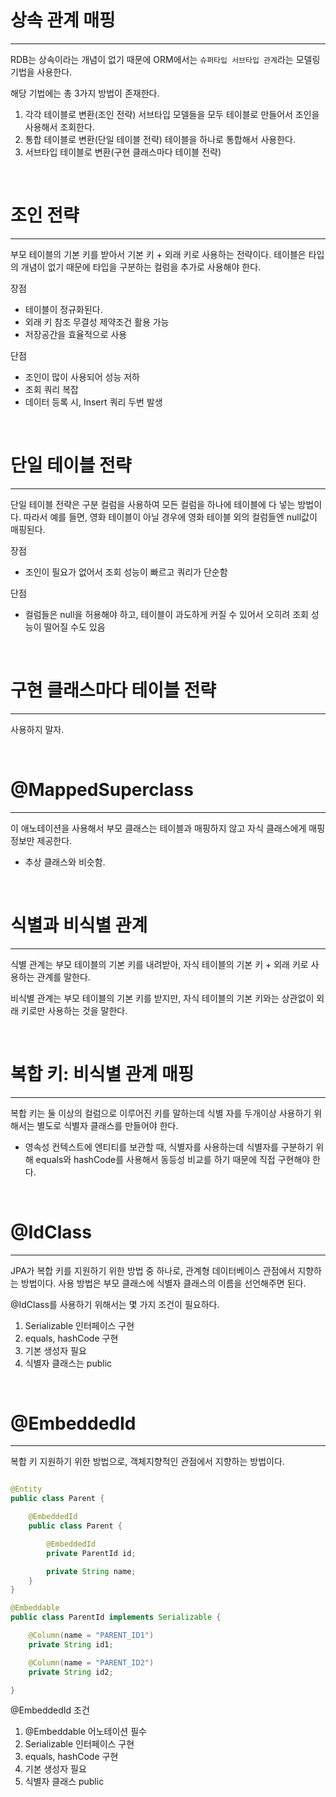 # 상속 관계 매핑
---
RDB는 상속이라는 개념이 없기 때문에 ORM에서는 `슈퍼타입 서브타입 관계`라는 모델링 기법을 사용한다.

해당 기법에는 총 3가지 방법이 존재한다.

1. 각각 테이블로 변환(조인 전략)
서브타입 모델들을 모두 테이블로 만들어서 조인을 사용해서 조회한다.
2. 통합 테이블로 변환(단일 테이블 전략)
테이블을 하나로 통합해서 사용한다.
3. 서브타입 테이블로 변환(구현 클래스마다 테이블 전략)

<br>

# 조인 전략
---
부모 테이블의 기본 키를 받아서 기본 키 + 외래 키로 사용하는 전략이다. 테이블은 타입의 개념이 없기 때문에 타입을 구분하는 컬럼을 추가로 사용해야 한다.

장점
- 테이블이 정규화된다.
- 외래 키 참조 무결성 제약조건 활용 가능
- 저장공간을 효율적으로 사용

단점
- 조인이 많이 사용되어 성능 저하
- 조회 쿼리 복잡
- 데이터 등록 시, Insert 쿼리 두번 발생

<br>

# 단일 테이블 전략
---
단일 테이블 전략은 구분 컬럼을 사용하여 모든 컬럼을 하나에 테이블에 다 넣는 방법이다. 따라서 예를 들면, 영화 테이블이 아닐 경우에 영화 테이블 외의 컬럼들엔 null값이 매핑된다.

장점
- 조인이 필요가 없어서 조회 성능이 빠르고 쿼리가 단순함

단점
- 컬럼들은 null을 허용해야 하고, 테이블이 과도하게 커질 수 있어서 오히려 조회 성능이 떨어질 수도 있음

<br>

# 구현 클래스마다 테이블 전략
---
사용하지 말자.

<br>

# @MappedSuperclass
---
이 애노테이션을 사용해서 부모 클래스는 테이블과 매핑하지 않고 자식 클래스에게 매핑 정보만 제공한다.
- 추상 클래스와 비슷함.

<br>

# 식별과 비식별 관계
---
식별 관계는 부모 테이블의 기본 키를 내려받아, 자식 테이블의 기본 키 + 외래 키로 사용하는 관계를 말한다.

비식별 관계는 부모 테이블의 기본 키를 받지만, 자식 테이블의 기본 키와는 상관없이 외래 키로만 사용하는 것을 말한다.

<br>

# 복합 키: 비식별 관계 매핑
---
복합 키는 둘 이상의 컬럼으로 이루어진 키를 말하는데 식별 자를 두개이상 사용하기 위해서는 별도로 식별자 클래스를 만들어야 한다.
- 영속성 컨텍스트에 엔티티를 보관할 때, 식별자를 사용하는데 식별자를 구분하기 위해 equals와 hashCode를 사용해서 동등성 비교를 하기 때문에 직접 구현해야 한다.

<br>

# @IdClass
---
JPA가 복합 키를 지원하기 위한 방법 중 하나로, 관계형 데이터베이스 관점에서 지향하는 방법이다. 사용 방법은 부모 클래스에 식별자 클래스의 이름을 선언해주면 된다.

@IdClass를 사용하기 위해서는 몇 가지 조건이 필요하다.
1. Serializable 인터페이스 구현
2. equals, hashCode 구현
3. 기본 생성자 필요
4. 식별자 클래스는 public

<br>

# @EmbeddedId
---
복합 키 지원하기 위한 방법으로, 객체지향적인 관점에서 지향하는 방법이다. 

```java

@Entity
public class Parent {

    @EmbeddedId
    public class Parent {

        @EmbeddedId
        private ParentId id;

        private String name;
    }
}

@Embeddable
public class ParentId implements Serializable {

    @Column(name = "PARENT_ID1")
    private String id1;

    @Column(name = "PARENT_ID2")
    private String id2;

}
```

@EmbeddedId 조건
1. @Embeddable 어노테이션 필수
2. Serializable 인터페이스 구현
3. equals, hashCode 구현
4. 기본 생성자 필요
5. 식별자 클래스 public